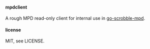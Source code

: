 #### mpdclient
A rough MPD read-only client for internal use in [go-scrobble-mpd](https://github.com/hrfee/go-scrobble/tree/mpd). 

#### license

MIT, see LICENSE.
